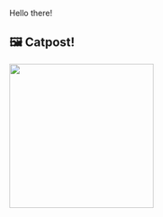 Hello there!



## 🖼️ Catpost!

<sub>
    <img src="https://cdn2.thecatapi.com/images/j10vYRwh3.jpg" height="256">
</sub>

